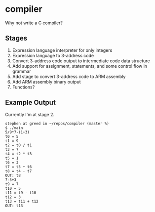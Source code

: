 compiler
========

Why not write a C compiler?

Stages
------

1. Expression language interpreter for only integers
2. Expression language to 3-address code
3. Convert 3-address code output to intermediate code data structure
4. Add support for assignment, statements, and some control flow in grammar
5. Add stage to convert 3-address code to ARM assembly
6. Add ARM assembly binary output
7. Functions?

Example Output
--------------

Currently I'm at stage 2.

```
stephen at greed in ~/repos/compiler (master %)
$ ./main
5/9*7-(1+3)
t0 = 5
t1 = 9
t2 = t0 / t1
t3 = 7
t4 = t2 * t3
t5 = 1
t6 = 3
t7 = t5 + t6
t8 = t4 - t7
OUT: t8
7-5+3
t9 = 7
t10 = 5
t11 = t9 - t10
t12 = 3
t13 = t11 + t12
OUT: t13
```

